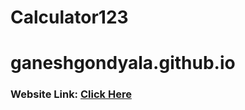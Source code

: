 # Calculator123
# ganeshgondyala.github.io
### Website Link: [Click Here](https://ganeshgondyala.github.io/Calculator123/)
